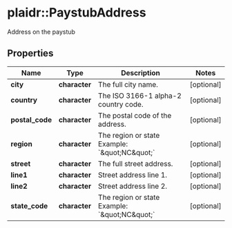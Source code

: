 # plaidr::PaystubAddress

Address on the paystub

## Properties
Name | Type | Description | Notes
------------ | ------------- | ------------- | -------------
**city** | **character** | The full city name. | [optional] 
**country** | **character** | The ISO 3166-1 alpha-2 country code. | [optional] 
**postal_code** | **character** | The postal code of the address. | [optional] 
**region** | **character** | The region or state Example: &#x60;\&quot;NC\&quot;&#x60; | [optional] 
**street** | **character** | The full street address. | [optional] 
**line1** | **character** | Street address line 1. | [optional] 
**line2** | **character** | Street address line 2. | [optional] 
**state_code** | **character** | The region or state Example: &#x60;\&quot;NC\&quot;&#x60; | [optional] 



